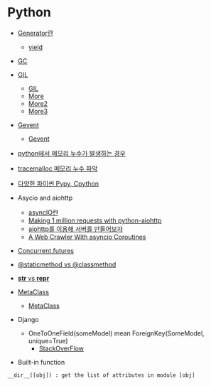 # Python

* [Generator란](http://bluese05.tistory.com/56)
  * [yield](https://code.i-harness.com/ko/q/38957)

* [GC](https://winterj.me/python-gc/)

* [GIL](https://github.com/JaeYeopHan/Interview_Question_for_Beginner/tree/master/Python)
  * [GIL](https://medium.com/@mjhans83/python-gil-f940eac0bef9)
  * [More](https://blog.seulgi.kim/2015/01/global-interpreter-lock.html)
  * [More2](https://code.i-harness.com/ko/q/13c02e)
  * [More3](https://medium.com/@mjhans83/python-gil-f940eac0bef9)
* [Gevent](http://software-engineer.gatsbylee.com/gevent/)
  * [Gevent](http://khanrc.tistory.com/entry/%EC%A0%9C%EC%95%BD%EC%9D%84-%EB%84%98%EC%96%B4-Gevent)
* [python에서 메모리 누수가 발생하는 경우](https://memorable.link/link/189)
* [tracemalloc 메모리 누수 파악](http://brownbears.tistory.com/249)

* [다양한 파이썬 Pypy, Cpython](http://khanrc.tistory.com/entry/%EB%8B%A4%EC%96%91%ED%95%9C-Python%EB%93%A4)

* Asycio and aiohttp
  * [asyncIO란](https://tech.ssut.me/2015/07/09/python-3-play-with-asyncio/)
  * [Making 1 million requests with python-aiohttp](https://pawelmhm.github.io/asyncio/python/aiohttp/2016/04/22/asyncio-aiohttp.html)
  * [aiohttp를 이용해 서버를 만들어보자](http://meonggae.blogspot.com/2016/11/python-aiohttp.html)
  * [A Web Crawler With asyncio Coroutines](http://www.aosabook.org/en/500L/a-web-crawler-with-asyncio-coroutines.html)

* [Concurrent.futures](https://soooprmx.com/archives/5669)

* [@staticmethod vs @classmethod](https://code.i-harness.com/ko/q/213a1)

* [__str__ vs __repr__](https://code.i-harness.com/ko/q/15ec1f)

* [MetaClass](https://tech.ssut.me/2017/03/24/understanding-python-metaclasses/)
  * [MetaClass](https://code.i-harness.com/ko/q/186a3)

* Django
  * OneToOneField(someModel) mean ForeignKey(SomeModel, unique=True)
    * [StackOverFlow](https://stackoverflow.com/questions/5870537/whats-the-difference-between-django-onetoonefield-and-foreignkey)

* Built-in function
```
__dir__([obj]) : get the list of attributes in module [obj]
```
